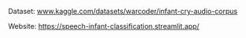 Dataset: www.kaggle.com/datasets/warcoder/infant-cry-audio-corpus 

Website: https://speech-infant-classification.streamlit.app/
